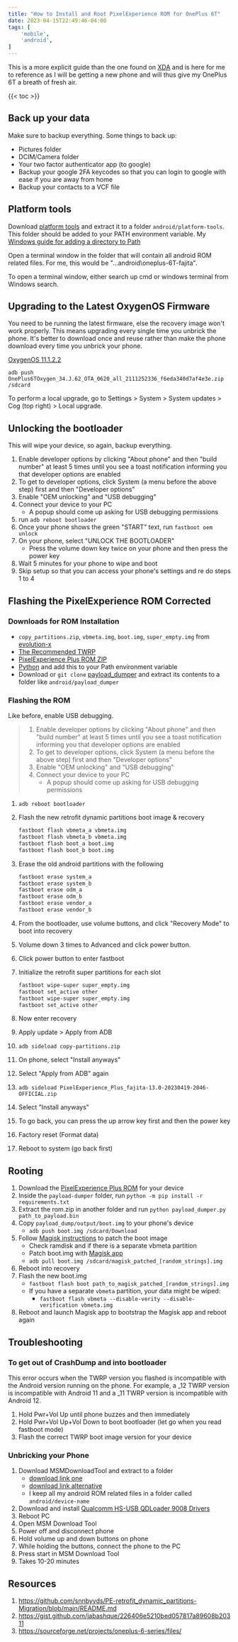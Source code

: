 ```yaml
---
title: "How to Install and Root PixelExperience ROM for OnePlus 6T"
date: 2023-04-15T22:49:46-04:00
tags: [
    'mobile',
    'android',
]
---
```


<!-- https://blog.elijahlopez/posts/how-to-root-pixelexperience-rom/ -->

This is a more explicit guide than the one found on [XDA](https://forum.xda-developers.com/t/guide-installing-pixelexperience-11-root-step-by-step.4300237/) and is here for me to reference as I will be getting a new phone and will thus give my OnePlus 6T a breath of fresh air.

{{< toc >}}

## Back up your data

Make sure to backup everything. Some things to back up:

- Pictures folder
- DCIM/Camera folder
- Your two factor authenticator app (to google)
- Backup your google 2FA keycodes so that you can login to google with ease if you are away from home
- Backup your contacts to a VCF file

## Platform tools

Download [platform tools](https://developer.android.com/tools/releases/platform-tools) and extract it to a folder `android/platform-tools`. This folder should be added
to your PATH environment variable. My [Windows guide for adding a directory to Path](content\posts\windows-add-to-PATH-environment-variable.md)

Open a terminal window in the folder that will contain all android ROM related files. For me, this would be "...android\oneplus-6T-fajita".

To open a terminal window, either search up cmd or windows terminal from Windows search.

## Upgrading to the Latest OxygenOS Firmware

You need to be running the latest firmware, else the recovery image won't work properly. This means upgrading every single time you unbrick the phone. It's better to download once and reuse rather than make the phone download every time you unbrick your phone.

[OxygenOS 11.1.2.2](https://www.oneplus.com/support/softwareupgrade/details?code=PM1574156215016)

`adb push OnePlus6TOxygen_34.J.62_OTA_0620_all_2111252336_f6eda340d7af4e3e.zip /sdcard`

To perform a local upgrade, go to Settings > System > System updates > Cog (top right) > Local upgrade.

## Unlocking the bootloader

This will wipe your device, so again, backup everything.

1. Enable developer options by clicking "About phone" and then "build number" at least 5 times until you see a toast notification informing you that developer options are enabled
2. To get to developer options, click System (a menu before the above step) first and then "Developer options"
3. Enable "OEM unlocking" and "USB debugging"
4. Connect your device to your PC
    - A popup should come up asking for USB debugging permissions
5. run `adb reboot bootloader`
6. Once your phone shows the green "START" text, run `fastboot oem unlock`
7. On your phone, select "UNLOCK THE BOOTLOADER"
    - Press the volume down key twice on your phone and then press the power key
8. Wait 5 minutes for your phone to wipe and boot
9. Skip setup so that you can access your phone's settings and re do steps 1 to 4

## Flashing the PixelExperience ROM Corrected

### Downloads for ROM Installation

- `copy_partitions.zip`, `vbmeta.img`, `boot.img`, `super_empty.img` from [evolution-x](https://sourceforge.net/projects/evolution-x/files/fajita/)
- [The Recommended TWRP](https://sourceforge.net/projects/sn-roms/files/TWRP/)
- [PixelExperience Plus ROM ZIP](https://get.pixelexperience.org/devices)
- [Python](https://www.python.org/) and add this to your Path environment variable
- Download or `git clone` [payload_dumper](https://github.com/vm03/payload_dumper) and extract its contents to a folder like `android/payload_dumper`

### Flashing the ROM

Like before, enable USB debugging.

> 1. Enable developer options by clicking "About phone" and then "build number" at least 5 times until you see a toast notification informing you that developer options are enabled
> 2. To get to developer options, click System (a menu before the above step) first and then "Developer options"
> 3. Enable "OEM unlocking" and "USB debugging"
> 4. Connect your device to your PC
>    - A popup should come up asking for USB debugging permissions

1. `adb reboot bootloader`
2. Flash the new retrofit dynamic partitions boot image & recovery

    ```sh
    fastboot flash vbmeta_a vbmeta.img
    fastboot flash vbmeta_b vbmeta.img
    fastboot flash boot_a boot.img
    fastboot flash boot_b boot.img
    ```

3. Erase the old android partitions with the following

    ```sh
    fastboot erase system_a
    fastboot erase system_b
    fastboot erase odm_a
    fastboot erase odm_b
    fastboot erase vendor_a
    fastboot erase vendor_b
    ```

4. From the bootloader, use volume buttons, and click "Recovery Mode" to boot into recovery
5. Volume down 3 times to Advanced and click power button.
6. Click power button to enter fastboot
7. Initialize the retrofit super partitions for each slot

    ```sh
    fastboot wipe-super super_empty.img
    fastboot set_active other
    fastboot wipe-super super_empty.img
    fastboot set_active other
    ```

8. Now enter recovery
9. Apply update > Apply from ADB
10. `adb sideload copy-partitions.zip`
11. On phone, select "Install anyways"
12. Select "Apply from ADB" again
13. `adb sideload PixelExperience_Plus_fajita-13.0-20230419-2046-OFFICIAL.zip`
14. Select "Install anyways"
15. To go back, you can press the up arrow key first and then the power key
16. Factory reset (Format data)
17. Reboot to system (go back first)

## Rooting

1. Download the [PixelExperience Plus ROM](https://get.pixelexperience.org/devices) for your device
2. Inside the `payload-dumper` folder, run `python -m pip install -r requirements.txt`
3. Extract the rom.zip in another folder and run `python payload_dumper.py path_to_payload.bin`
4. Copy `payload_dump/output/boot.img` to your phone's device
    - `adb push boot.img /sdcard/Download`
5. Follow [Magisk instructions](https://topjohnwu.github.io/Magisk/install.html#getting-started) to patch the boot image
    - Check ramdisk and if there is a separate vbmeta partition
    - Patch boot.img with [Magisk app](https://github.com/topjohnwu/Magisk/releases/latest)
    - `adb pull boot.img /sdcard/magisk_patched_[random_strings].img`
6. Reboot into recovery
7. Flash the new boot.img
    - `fastboot flash boot path_to_magisk_patched_[random_strings].img`
    - If you have a separate `vbmeta` partition, your data might be wiped:
        - `fastboot flash vbmeta --disable-verity --disable-verification vbmeta.img`
8. Reboot and launch Magisk app to bootstrap the Magisk app and reboot again

## Troubleshooting

### To get out of CrashDump and into bootloader

This error occurs when the TWRP version you flashed is incompatible with the Android version running on the phone. For example, a \_12 TWRP version is incompatible with Android 11 and a \_11 TWRP version is incompatible with Android 12.

1. Hold Pwr+Vol Up until phone buzzes and then immediately
2. Hold Pwr+Vol Up+Vol Down to boot bootloader (let go when you read fastboot mode)
3. Flash the correct TWRP boot image version for your device

### Unbricking your Phone

1. Download MSMDownloadTool and extract to a folder
    - [download link one](https://androidfilehost.com/?fid=17248734326145733776)
    - [download link alternative](https://androidfilehost.com/?fid=1395089523397966003)
    - I keep all my android ROM related files in a folder called `android/device-name`
2. Download and install [Qualcomm HS-USB QDLoader 9008 Drivers](https://droidwin.com/download-install-qualcomm-hs-usb-qdloader-9008-drivers/#Download_Qualcomm_HS-USB_QDLoader_9008_Drivers)
3. Reboot PC
4. Open MSM Download Tool
5. Power off and disconnect phone
6. Hold volume up and down buttons on phone
7. While holding the buttons, connect the phone to the PC
8. Press start in MSM Download Tool
9. Takes 10-20 minutes

## Resources

<!--  -->

<!--  -->
<!--  -->
<!--  -->
1. https://github.com/snnbyyds/PE-retrofit_dynamic_partitions-Migration/blob/main/README.md
2. https://gist.github.com/jabashque/226406e5210bed057817a89608b20311
3. https://sourceforge.net/projects/oneplus-6-series/files/
